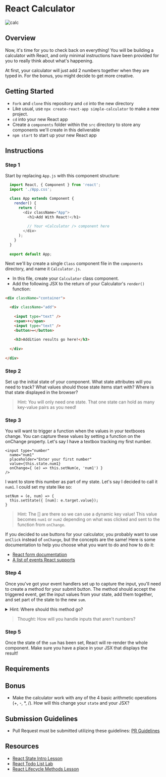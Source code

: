 # React Calculator

![calc](https://cdn.dribbble.com/users/2184773/screenshots/4516857/calculator.gif)

## Overview
Now, it's time for you to check back on everything! You will be building a
calculator with React, and only minimal instructions have been provided for you to really think about what's happening.

At first, your calculator will just add 2 numbers
together when they are typed in. For the bonus, you might decide to get more
creative.

## Getting Started
- `Fork` and `clone` this repository and `cd` into the new directory
- Like usual, use `npx create-react-app simple-calculator` to make a new project.
- `cd` into your new React app
- Create a `components` folder within the `src` directory to store any components we'll create in this deliverable
- `npm start` to start up your new React app


## Instructions
### Step 1
Start by replacing `App.js` with this component structure:
```js
  import React, { Component } from 'react';
  import './App.css';

  class App extends Component {
    render() {
      return (
        <div className="App">
          <h1>Add With React!</h1>
          
          // Your <Calculator /> component here
        </div>
      );
    }
  }
  
  export default App;
```


Next we'll by create a single `Class` component file in the `components` directory, and name it
`Calculator.js`. 

- In this file, create your `Calculator` class component. 
-  Add the following JSX to the return of your Calculator's `render()` function:

```html
<div className="container">

  <div className="add">
    
    <input type="text" />
    <span>+</span>
    <input type="text" />
    <button>=</button>
    
    <h3>Addition results go here!</h3>
    
  </div>
  
</div>
```

### Step 2
Set up the initial state of your component. What state attributes will you
need to track? What values should those state items start with? Where is that
state displayed in the browser?

> Hint: You will only need one state. That one state can hold as many key-value pairs as you need!

### Step 3
You will want to trigger a function when the values in your textboxes change. You can capture these values by setting a function on the onChange property. Let's say I have a textbox tracking my first number.

```
<input type="number"
  name="num1"
  placeholder="Enter your first number"
  value={this.state.num1}
  onChange={ (e) => this.setNum(e, 'num1') }
/>
```

I want to store this number as part of my state. Let's say I decided to call it `num1`. I could set my state like so:

```
setNum = (e, num) => {
  this.setState({ [num]: e.target.value});
}
```

> Hint: The [] are there so we can use a dynamic key value! This value becomes `num1` or `num2` depending on what was clicked and sent to the function from `onChange`.

If you decided to use buttons for your calculator, you probably want to use `onClick` instead of `onChange`, but the concepts are the same! Here is some documentation to help you choose what you want to do and how to do it:

* [React form documentation](https://facebook.github.io/react/docs/forms.html)
* [A list of events React supports](https://facebook.github.io/react/docs/events.html#supported-events)


### Step 4
Once you've got your event handlers set up to capture the input, you'll need to create a
method for your submit button. The method should accept the triggered event, get the input values from
your state, add them together, and set part of the state to the new `sum`.

<details>
  <summary>Hint: Where should this method go?</summary>
  <p>In the same component as it's being used - between the constructor and the render.</p>
</details>

> Thought: How will you handle inputs that aren't numbers?

### Step 5
Once the state of the `sum` has been set, React will re-render the whole
component. Make sure you have a place in your JSX that displays the result!

## Requirements

## Bonus

- Make the calculator work with any of the 4 basic arithmetic operations
(+, -, \*, /). How will this change your `state` and your JSX?


## Submission Guidelines
- Pull Request must be submitted utilizing these guidelines: [PR Guidelines](https://github.com/SEI-R-1-25/template_pull_request)

## Resources
- [React State Intro Lesson](https://github.com/SEI-R-1-25/u2_lesson_react_state_intro)
- [React Todo List Lab](https://github.com/SEI-R-1-25/u2_lab_react_todos)
- [React Lifecycle Methods Lesson](https://github.com/SEI-R-1-25/u2_lesson_react_lifecycle)

